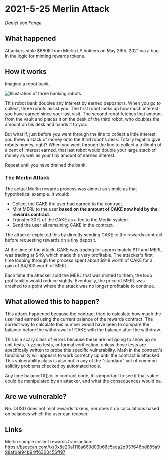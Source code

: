 # 2021-5-25 Merlin Attack

_Daniel Von Fange_

## What happened

Attackers stole $680K from Merlin LP holders on May 26th, 2021 via a bug in the logic for minting rewards tokens. 

## How it works

Imagine a robot bank.

![Illustration of three banking robots](../reproductions/assets/2021_merlin.png)

This robot bank doubles any interest by earned depositors. When you go to collect, three robots assist you. The first robot looks up how much interest you have earned since your last visit. The second robot fetches that amount from the vault and places it on the desk of the third robot, who doubles the amount on his desk and hands it to you.

But what if, just before you went through the line to collect a little interest, you threw a stack of money onto the third robot's desk. Totally legal to give robots money, right? When you went through the line to collect a trillionth of a cent of interest earned, that last robot would double your large stack of money as well as your tiny amount of earned interest.

Repeat until you have drained the bank.

### The Merlin Attack

The actual Merlin rewards process was almost as simple as that hypothetical example. It would:

- Collect the CAKE the user had earned to the contract.
- Mint MERL to the user **based on the amount of CAKE now held by the rewards contract**.
- Transfer 30% of the CAKE as a fee to the Merlin system.
- Send the user all remaining CAKE in the contract.

The attacker exploited this by directly sending CAKE to the rewards contract before  requesting rewards on a tiny deposit.

At the time of the attack, CAKE was trading for approximately $17 and MERL was trading at $49, which made this very profitable. The attacker's first time looping through the process spent about $918 worth of CAKE for a gain of $4,900 worth of MERL.

Each time the attacker sold the MERL that was minted to them, the loop profitability would reduce sightly. Eventually, the price of MERL was crashed to a point where the attack was no longer profitable to continue.

## What allowed this to happen?

This attack happened because the contract tried to calculate how much the user had earned using the current balance of the rewards contract. The correct way to calculate this number would have been to compare the balance before the withdrawal of CAKE with the balance after the withdraw.

This is a scary class of errors because these are not going to show up on unit tests, fuzzing tests, or formal verification, unless those tests are specifically written to probe this specific vulnerability. Math in the contract's functionality will appears to work correctly up until the contract is attacked. This vulnerability class is also not in any of the "standard" set of common solidity problems checked by automated tools.

Any time balanceOf() is in contract code, it is important to see if that value could be manipulated by an attacker, and what the consequences would be.

## Are we vulnerable?

No. OUSD does not mint rewards tokens, nor does it do calculations based on balances which the user can recover.

## Links

Merlin sample collect rewards transaction:
https://bscscan.com/tx/0x8e20a1118a669d03b66c5eca2d937646bd855a998afb1e94b94ff6303456ff97

